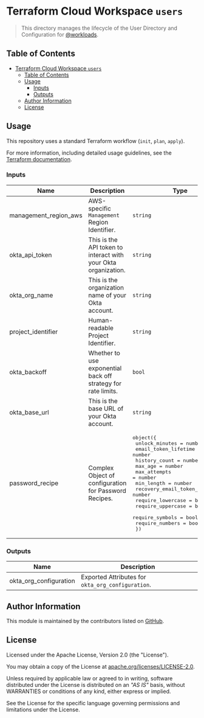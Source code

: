 # Terraform Cloud Workspace `users`

> This directory manages the lifecycle of the User Directory and Configuration for [@workloads](https://github.com/workloads).

## Table of Contents

<!-- TOC -->
* [Terraform Cloud Workspace `users`](#terraform-cloud-workspace-users)
  * [Table of Contents](#table-of-contents)
  * [Usage](#usage)
    * [Inputs](#inputs)
    * [Outputs](#outputs)
  * [Author Information](#author-information)
  * [License](#license)
<!-- TOC -->

## Usage

This repository uses a standard Terraform workflow (`init`, `plan`, `apply`).

For more information, including detailed usage guidelines, see the [Terraform documentation](https://developer.hashicorp.com/terraform/cli/commands).

<!-- BEGIN_TF_DOCS -->
### Inputs

| Name | Description | Type | Required |
|------|-------------|------|:--------:|
| management_region_aws | AWS-specific `Management` Region Identifier. | `string` | yes |
| okta_api_token | This is the API token to interact with your Okta organization. | `string` | yes |
| okta_org_name | This is the organization name of your Okta account. | `string` | yes |
| project_identifier | Human-readable Project Identifier. | `string` | yes |
| okta_backoff | Whether to use exponential back off strategy for rate limits. | `bool` | no |
| okta_base_url | This is the base URL of your Okta account. | `string` | no |
| password_recipe | Complex Object of configuration for Password Recipes. | <pre>object({<br>    unlock_minutes                = number<br>    email_token_lifetime          = number<br>    history_count                 = number<br>    max_age                       = number<br>    max_attempts                  = number<br>    min_length                    = number<br>    recovery_email_token_lifetime = number<br>    require_lowercase             = bool<br>    require_uppercase             = bool<br>    require_symbols               = bool<br>    require_numbers               = bool<br>  })</pre> | no |

### Outputs

| Name | Description |
|------|-------------|
| okta_org_configuration | Exported Attributes for `okta_org_configuration`. |
<!-- END_TF_DOCS -->

## Author Information

This module is maintained by the contributors listed on [GitHub](https://github.com/workloads/users/graphs/contributors).

## License

Licensed under the Apache License, Version 2.0 (the "License").

You may obtain a copy of the License at [apache.org/licenses/LICENSE-2.0](http://www.apache.org/licenses/LICENSE-2.0).

Unless required by applicable law or agreed to in writing, software distributed under the License is distributed on an _"AS IS"_ basis, without WARRANTIES or conditions of any kind, either express or implied.

See the License for the specific language governing permissions and limitations under the License.
